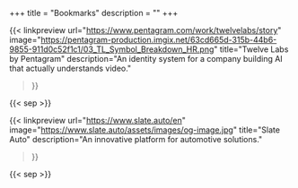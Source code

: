 +++
title = "Bookmarks"
description = ""
+++


{{< linkpreview
  url="https://www.pentagram.com/work/twelvelabs/story"
  image="https://pentagram-production.imgix.net/63cd665d-315b-44b6-9855-911d0c52f1c1/03_TL_Symbol_Breakdown_HR.png"
  title="Twelve Labs by Pentagram"
  description="An identity system for a company building AI that actually understands video."
>}}

{{< sep >}}

{{< linkpreview
  url="https://www.slate.auto/en"
  image="https://www.slate.auto/assets/images/og-image.jpg"
  title="Slate Auto"
  description="An innovative platform for automotive solutions."
>}}

{{< sep >}}